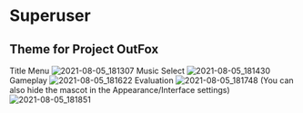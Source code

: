 # Superuser
Theme for Project OutFox
---
Title Menu
![2021-08-05_181307](https://user-images.githubusercontent.com/11000739/128432943-7db0d998-f4a6-47f8-8988-2fb9cc47ed84.png)
Music Select
![2021-08-05_181430](https://user-images.githubusercontent.com/11000739/128433076-7f65cb3f-6825-49ad-96c4-d6826a4c111e.png)
Gameplay
![2021-08-05_181622](https://user-images.githubusercontent.com/11000739/128433224-6f7a3f43-5011-49f0-ade4-7f77ca63643a.png)
Evaluation
![2021-08-05_181748](https://user-images.githubusercontent.com/11000739/128433317-584d6272-61fb-477b-a828-b909a7a1e2a8.png)
(You can also hide the mascot in the Appearance/Interface settings)
![2021-08-05_181851](https://user-images.githubusercontent.com/11000739/128433374-7266b469-ce36-4cfb-9b0e-1d805cc517ea.png)
